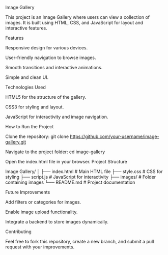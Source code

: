 Image Gallery

This project is an Image Gallery where users can view a collection of images. It is built using HTML, CSS, and JavaScript for layout and interactive features.

Features

Responsive design for various devices.

User-friendly navigation to browse images.

Smooth transitions and interactive animations.

Simple and clean UI.

Technologies Used

HTML5 for the structure of the gallery.

CSS3 for styling and layout.

JavaScript for interactivity and image navigation.

How to Run the Project

Clone the repository:
git clone https://github.com/your-username/image-gallery.git

Navigate to the project folder:
cd image-gallery

Open the index.html file in your browser.
Project Structure

Image Gallery/ │ ├── index.html # Main HTML file ├── style.css # CSS for styling ├── script.js # JavaScript for interactivity ├── images/ # Folder containing images └── README.md # Project documentation

Future Improvements

Add filters or categories for images.

Enable image upload functionality.

Integrate a backend to store images dynamically.

Contributing

Feel free to fork this repository, create a new branch, and submit a pull request with your improvements.
